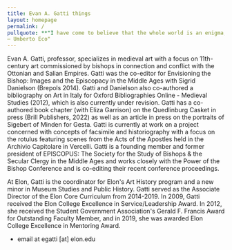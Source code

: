 ```yaml
---
title: Evan A. Gatti things 
layout: homepage
permalink: /
pullquote: **"I have come to believe that the whole world is an enigma, a harmless enigma that is made terrible by our own mad attempt to interpret it as though it had an underlying truth.**
― Umberto Eco"
---
```


Evan A. Gatti, professor, specializes in medieval art with a focus on 11th-century art commissioned by bishops in connection and conflict with the Ottonian and Salian Empires. Gatti was the co-editor for Envisioning the Bishop: Images and the Episcopacy in the Middle Ages with Sigrid Danielson (Brepols 2014). Gatti and Danielson also co-authored a bibliography on Art in Italy for Oxford Bibliographies Online - Medieval Studies (2012), which is also currently under revision. Gatti has a co-authored book chapter (with Eliza Garrison) on the Quedlinburg Casket in press (Brill Publishers, 2022) as well as an article in press on the portraits of Sigebert of Minden for Gesta. Gatti is currently at work on a project concerned with concepts of facsimile and historiography with a focus on the rotulus featuring scenes from the Acts of the Apostles held in the Archivio Capitolare in Vercelli. Gatti is a founding member and former president of EPISCOPUS: The Society for the Study of Bishops & the Secular Clergy in the Middle Ages and works closely with the Power of the Bishop Conference and is co-editing their recent conference proceedings.

At Elon, Gatti is the coordinator for Elon's Art History program and a new minor in Museum Studies and Public History. Gatti served as the Associate Director of the Elon Core Curriculum from 2014-2019. In 2009, Gatti received the Elon College Excellence in Service/Leadership Award. In 2012, she received the Student Government Association's Gerald F. Francis Award for Outstanding Faculty Member, and in 2019, she was awarded Elon College Excellence in Mentoring Award. 

- email at egatti [at] elon.edu
